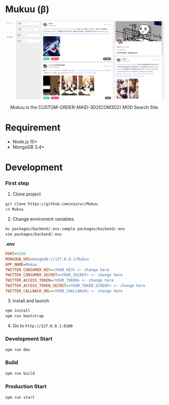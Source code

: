# Mukuu (β)

<div align="center">
  <img src="media/home.png" alt="columns" width="640" height="auto">
  <p>Mukuu is the CUSTOM-ORDER-MAID-3D2(COM3D2) MOD Search Site.</p>
</div>

# Requirement

- Node.js 10+
- MongoDB 3.4+

# Development

### First step

1. Clone project

```bash
git clone https://github.com/eiurur/Mukuu
cd Mukuu
```

2. Change enviroment variables.

```bash
mv packages/backend/.env.sample packages/backend/.env
vim packages/backend/.env
```

**.env**

```ini
PORT=9100
MONGODB_URI=mongodb://127.0.0.1/Mukuu
APP_NAME=Mukuu
TWITTER_CONSUMER_KEY=<YOUR_KEY> <- change here
TWITTER_CONSUMER_SECRET=<YOUR_SECRET> <- change here
TWITTER_ACCESS_TOKEN=<YOUR_TOKEN> <- change here
TWITTER_ACCESS_TOKEN_SECRET=<YOUR_TOKEN_SCRENT> <- change here
TWITTER_CALLBACK_URL=<YOUR_CAKLLBACK> <- change here
```

3. install and launch

```bash
npm install
npm run bootstrap
```

4. Go to `http://127.0.0.1:8100`

### Development Start

```
npm run dev
```

### Build

```bash
npm run build
```

### Production Start

```bash
npm run start
```
